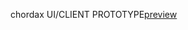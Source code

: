  chordax UI/CLIENT PROTOTYPE[preview](https://www.figma.com/proto/igPxdFFQTW0KRhg7FAD5Gq/chordax?node-id=187-522&starting-point-node-id=187%3A522&show-proto-sidebar=1&content-scaling=responsive)